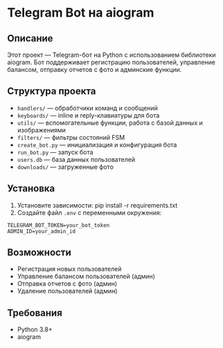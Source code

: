 # Telegram Bot на aiogram

## Описание

Этот проект — Telegram-бот на Python с использованием библиотеки aiogram. Бот поддерживает регистрацию пользователей, управление балансом, отправку отчетов с фото и админские функции.

## Структура проекта

- `handlers/` — обработчики команд и сообщений
- `keyboards/` — inline и reply-клавиатуры для бота
- `utils/` — вспомогательные функции, работа с базой данных и изображениями
- `filters/` — фильтры состояний FSM
- `create_bot.py` — инициализация и конфигурация бота
- `run_bot.py` — запуск бота
- `users.db` — база данных пользователей
- `downloads/` — загруженные фото

## Установка

1. Установите зависимости:
pip install -r requirements.txt
2. Создайте файл `.env` с переменными окружения:
```Укажите токен бота и id админа
TELEGRAM_BOT_TOKEN=your_bot_token
ADMIN_ID=your_admin_id
```
## Возможности

- Регистрация новых пользователей
- Управление балансом пользователей (админ)
- Отправка отчетов с фото (админ)
- Удаление пользователей (админ)

## Требования

- Python 3.8+
- aiogram
